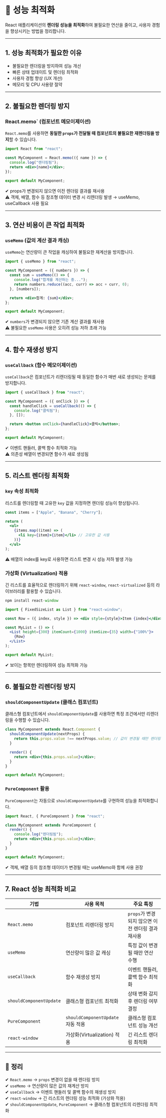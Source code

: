 # 🚀 성능 최적화

React 애플리케이션의 **렌더링 성능을 최적화**하여 불필요한 연산을 줄이고, 사용자 경험을 향상시키는 방법을 정리합니다.

---

## 1. 성능 최적화가 필요한 이유

- 불필요한 렌더링을 방지하여 성능 개선
- 빠른 상태 업데이트 및 렌더링 최적화
- 사용자 경험 향상 (UX 개선)
- 메모리 및 CPU 사용량 절약

---

## 2. 불필요한 렌더링 방지

### React.memo` (컴포넌트 메모이제이션)
`React.memo`를 사용하면 **동일한 `props`가 전달될 때 컴포넌트의 불필요한 재렌더링을 방지**할 수 있습니다.

```jsx
import React from "react";

const MyComponent = React.memo(({ name }) => {
  console.log("렌더링됨");
  return <div>{name}</div>;
});

export default MyComponent;
```

✔ props가 변경되지 않으면 이전 렌더링 결과를 재사용  
⚠ 객체, 배열, 함수 등 참조형 데이터 변경 시 리렌더링 발생 → useMemo, useCallback 사용 필요

---

## 3. 연산 비용이 큰 작업 최적화

### `useMemo` (값의 계산 결과 캐싱)
`useMemo`는 연산량이 큰 작업을 캐싱하여 불필요한 재계산을 방지합니다.

```jsx
import { useMemo } from "react";

const MyComponent = ({ numbers }) => {
  const sum = useMemo(() => {
    console.log("합계를 계산하는 중...");
    return numbers.reduce((acc, curr) => acc + curr, 0);
  }, [numbers]);

  return <div>합계: {sum}</div>;
};

export default MyComponent;
```

✔ `numbers`가 변경되지 않으면 기존 계산 결과를 재사용  
⚠ 불필요한 `useMemo` 사용은 오히려 성능 저하 초래 가능  

---

## 4. 함수 재생성 방지

### `useCallback` (함수 메모이제이션)
`useCallback`은 컴포넌트가 리렌더링될 때 동일한 함수가 매번 새로 생성되는 문제를 방지합니다.

```jsx
import { useCallback } from "react";

const MyComponent = ({ onClick }) => {
  const handleClick = useCallback(() => {
    console.log("클릭됨");
  }, []);

  return <button onClick={handleClick}>클릭</button>;
};

export default MyComponent;
```

✔ 이벤트 핸들러, 콜백 함수 최적화 가능  
⚠ 의존성 배열이 변경되면 함수가 새로 생성됨  

---

## 5. 리스트 렌더링 최적화

### `key` 속성 최적화
리스트를 렌더링할 때 고유한 `key` 값을 지정하면 렌더링 성능이 향상됩니다.

```jsx
const items = ["Apple", "Banana", "Cherry"];

return (
  <ul>
    {items.map((item) => (
      <li key={item}>{item}</li> // 고유한 값 사용
    ))}
  </ul>
);
```

⚠ 배열의 index를 key로 사용하면 리스트 변경 시 성능 저하 발생 가능  

### 가상화 (Virtualization) 적용
긴 리스트를 효율적으로 렌더링하기 위해 `react-window`, `react-virtualized` 등의 라이브러리를 활용할 수 있습니다.

```jsx
npm install react-window
```

```jsx
import { FixedSizeList as List } from "react-window";

const Row = ({ index, style }) => <div style={style}>Item {index}</div>;

const MyList = () => (
  <List height={300} itemCount={1000} itemSize={35} width={"100%"}>
    {Row}
  </List>
);

export default MyList;
```

✔ 보이는 항목만 렌더링하여 성능 최적화 가능

---

## 6. 불필요한 리렌더링 방지

### `shouldComponentUpdate` (클래스 컴포넌트)
클래스형 컴포넌트에서 `shouldComponentUpdate`를 사용하면 특정 조건에서만 리렌더링을 수행할 수 있습니다.

```jsx
class MyComponent extends React.Component {
  shouldComponentUpdate(nextProps) {
    return this.props.value !== nextProps.value; // 값이 변경될 때만 렌더링
  }

  render() {
    return <div>{this.props.value}</div>;
  }
}

export default MyComponent;
```

### `PureComponent` 활용
`PureComponent`는 자동으로 `shouldComponentUpdate`를 구현하여 성능을 최적화합니다.

```jsx
import React, { PureComponent } from "react";

class MyComponent extends PureComponent {
  render() {
    console.log("렌더링됨");
    return <div>{this.props.value}</div>;
  }
}

export default MyComponent;
```

✔ 객체, 배열 등의 참조형 데이터가 변경될 때는 useMemo와 함께 사용 권장

---

## 7. React 성능 최적화 비교

| 기법 | 사용 목적 | 주요 특징 |
|------|----------|----------|
| `React.memo` | 컴포넌트 리렌더링 방지 | `props`가 변경되지 않으면 이전 렌더링 결과 재사용 |
| `useMemo` | 연산량이 많은 값 캐싱 | 특정 값이 변경될 때만 연산 수행 |
| `useCallback` | 함수 재생성 방지 | 이벤트 핸들러, 콜백 함수 최적화 |
| `shouldComponentUpdate` | 클래스형 컴포넌트 최적화 | 상태 변화 감지 후 렌더링 여부 결정 |
| `PureComponent` | `shouldComponentUpdate` 자동 적용 | 클래스형 컴포넌트 성능 개선 |
| `react-window` | 가상화(Virtualization) 적용 | 긴 리스트 렌더링 최적화 |

---

## 🎯 정리
✔ `React.memo` → `props` 변경이 없을 때 렌더링 방지  
✔ `useMemo` → 연산량이 많은 값의 재계산 방지  
✔ `useCallback` → 이벤트 핸들러 및 콜백 함수의 재생성 방지  
✔ `react-window` → 긴 리스트의 렌더링 성능 최적화 (가상화 적용)  
✔ `shouldComponentUpdate`, `PureComponent` → 클래스형 컴포넌트의 리렌더링 최적화  
